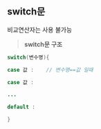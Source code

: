 ## switch문

비교연산자는 사용 불가능

> **switch문 구조**
> 

```java
switch(변수명){

case 값 :    // 변수명==값 일때

case 값 :

...

default :

}
```
